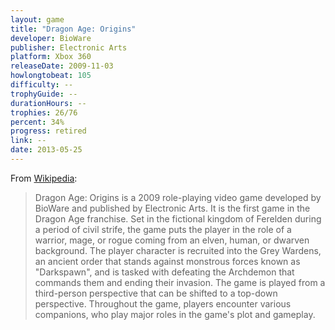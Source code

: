 ```yaml
---
layout: game
title: "Dragon Age: Origins"
developer: BioWare
publisher: Electronic Arts
platform: Xbox 360
releaseDate: 2009-11-03
howlongtobeat: 105
difficulty: --
trophyGuide: --
durationHours: --
trophies: 26/76
percent: 34%
progress: retired
link: --
date: 2013-05-25
---
```


From [Wikipedia](https://en.wikipedia.org/wiki/Dragon_Age:_Origins):

> Dragon Age: Origins is a 2009 role-playing video game developed by BioWare and published by Electronic Arts. It is the first game in the Dragon Age franchise. Set in the fictional kingdom of Ferelden during a period of civil strife, the game puts the player in the role of a warrior, mage, or rogue coming from an elven, human, or dwarven background. The player character is recruited into the Grey Wardens, an ancient order that stands against monstrous forces known as "Darkspawn", and is tasked with defeating the Archdemon that commands them and ending their invasion. The game is played from a third-person perspective that can be shifted to a top-down perspective. Throughout the game, players encounter various companions, who play major roles in the game's plot and gameplay.
